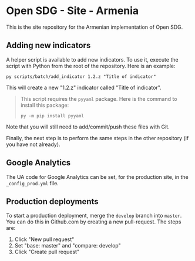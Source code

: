 # Open SDG - Site - Armenia

This is the site repository for the Armenian implementation of Open SDG.

## Adding new  indicators

A helper script is available to add new indicators. To use it, execute the script
with Python from the root of the repository. Here is an example:

`py scripts/batch/add_indicator 1.2.z "Title of indicator"`

This  will create a new "1.2.z" indicator called "Title of indicator".

> This script requires the `pyyaml` package. Here  is the command to  install
> this package:
>
> `py -m pip install pyyaml`

Note that you will still need to add/commit/push these files with Git.

Finally, the next step is to perform the same steps in the other repository (if
you have not already).

## Google  Analytics

The UA code for Google Analytics can be set, for the production site, in the
`_config_prod.yml` file.

## Production deployments

To start a production deployment, merge the `develop` branch into `master`. You
can do this in Github.com by creating a new pull-request. The steps are:

1. Click "New pull request"
2. Set "base: master" and "compare: develop"
3. Click "Create pull request"
